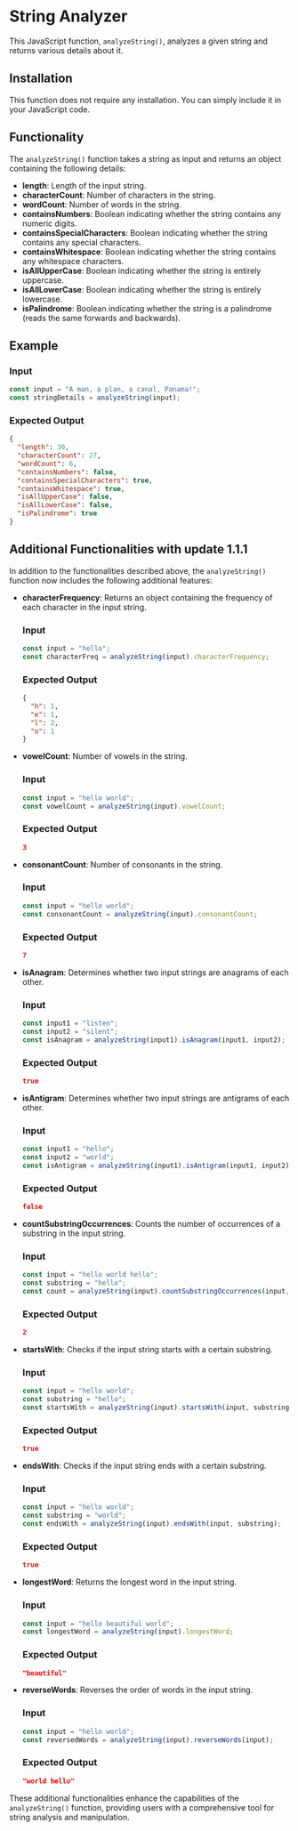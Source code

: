 # String Analyzer

This JavaScript function, `analyzeString()`, analyzes a given string and returns various details about it.

## Installation

This function does not require any installation. You can simply include it in your JavaScript code.

## Functionality

The `analyzeString()` function takes a string as input and returns an object containing the following details:

- **length**: Length of the input string.
- **characterCount**: Number of characters in the string.
- **wordCount**: Number of words in the string.
- **containsNumbers**: Boolean indicating whether the string contains any numeric digits.
- **containsSpecialCharacters**: Boolean indicating whether the string contains any special characters.
- **containsWhitespace**: Boolean indicating whether the string contains any whitespace characters.
- **isAllUpperCase**: Boolean indicating whether the string is entirely uppercase.
- **isAllLowerCase**: Boolean indicating whether the string is entirely lowercase.
- **isPalindrome**: Boolean indicating whether the string is a palindrome (reads the same forwards and backwards).

## Example

### Input

```javascript
const input = "A man, a plan, a canal, Panama!";
const stringDetails = analyzeString(input);
```

### Expected Output

```json
{
  "length": 30,
  "characterCount": 27,
  "wordCount": 6,
  "containsNumbers": false,
  "containsSpecialCharacters": true,
  "containsWhitespace": true,
  "isAllUpperCase": false,
  "isAllLowerCase": false,
  "isPalindrome": true
}
```

## Additional Functionalities with update 1.1.1

In addition to the functionalities described above, the `analyzeString()` function now includes the following additional features:

- **characterFrequency**: Returns an object containing the frequency of each character in the input string.

  ### Input

  ```javascript
  const input = "hello";
  const characterFreq = analyzeString(input).characterFrequency;
  ```

  ### Expected Output

  ```json
  {
    "h": 1,
    "e": 1,
    "l": 2,
    "o": 1
  }
  ```

- **vowelCount**: Number of vowels in the string.

  ### Input

  ```javascript
  const input = "hello world";
  const vowelCount = analyzeString(input).vowelCount;
  ```

  ### Expected Output

  ```json
  3
  ```

- **consonantCount**: Number of consonants in the string.

  ### Input

  ```javascript
  const input = "hello world";
  const consonantCount = analyzeString(input).consonantCount;
  ```

  ### Expected Output

  ```json
  7
  ```

- **isAnagram**: Determines whether two input strings are anagrams of each other.

  ### Input

  ```javascript
  const input1 = "listen";
  const input2 = "silent";
  const isAnagram = analyzeString(input1).isAnagram(input1, input2);
  ```

  ### Expected Output

  ```json
  true
  ```

- **isAntigram**: Determines whether two input strings are antigrams of each other.

  ### Input

  ```javascript
  const input1 = "hello";
  const input2 = "world";
  const isAntigram = analyzeString(input1).isAntigram(input1, input2);
  ```

  ### Expected Output

  ```json
  false
  ```

- **countSubstringOccurrences**: Counts the number of occurrences of a substring in the input string.

  ### Input

  ```javascript
  const input = "hello world hello";
  const substring = "hello";
  const count = analyzeString(input).countSubstringOccurrences(input, substring);
  ```

  ### Expected Output

  ```json
  2
  ```

- **startsWith**: Checks if the input string starts with a certain substring.

  ### Input

  ```javascript
  const input = "hello world";
  const substring = "hello";
  const startsWith = analyzeString(input).startsWith(input, substring);
  ```

  ### Expected Output

  ```json
  true
  ```

- **endsWith**: Checks if the input string ends with a certain substring.

  ### Input

  ```javascript
  const input = "hello world";
  const substring = "world";
  const endsWith = analyzeString(input).endsWith(input, substring);
  ```

  ### Expected Output

  ```json
  true
  ```

- **longestWord**: Returns the longest word in the input string.

  ### Input

  ```javascript
  const input = "hello beautiful world";
  const longestWord = analyzeString(input).longestWord;
  ```

  ### Expected Output

  ```json
  "beautiful"
  ```

- **reverseWords**: Reverses the order of words in the input string.

  ### Input

  ```javascript
  const input = "hello world";
  const reversedWords = analyzeString(input).reverseWords(input);
  ```

  ### Expected Output

  ```json
  "world hello"
  ```

These additional functionalities enhance the capabilities of the `analyzeString()` function, providing users with a comprehensive tool for string analysis and manipulation.